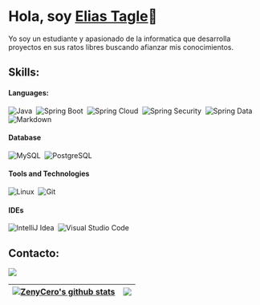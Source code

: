 # Hola, soy [Elias Tagle](https://www.linkedin.com/in/elias-jafet-tagle-zevallos-35347a187/)👋

Yo soy un estudiante y apasionado de la informatica que desarrolla proyectos en sus ratos libres buscando afianzar mis conocimientos.

## Skills:

#### Languages:

![Java](https://img.shields.io/badge/Java-ED8B00?style=for-the-badge&logo=java&logoColor=white)&nbsp;
![Spring Boot](https://img.shields.io/badge/Spring_Boot-7776AB?style=for-the-badge&logo=spring&logoColor=white)&nbsp;
![Spring Cloud](https://img.shields.io/badge/Spring_Cloud-3756AB?style=for-the-badge&logo=spring&logoColor=white)&nbsp;
![Spring Security](https://img.shields.io/badge/Spring_Security-4776AB?style=for-the-badge&logo=spring&logoColor=white)&nbsp;
![Spring Data](https://img.shields.io/badge/Spring_Data-9776AB?style=for-the-badge&logo=spring&logoColor=white)&nbsp;
![Markdown](https://img.shields.io/badge/markdown-%23000000.svg?style=for-the-badge&logo=markdown&logoColor=white)

#### Database

![MySQL](https://img.shields.io/badge/MySQL-00000F?style=for-the-badge&logo=mysql&logoColor=white)&nbsp;
![PostgreSQL](https://img.shields.io/badge/PostgreSQL-316192?style=for-the-badge&logo=postgresql&logoColor=white)&nbsp;

#### Tools and Technologies

![Linux](https://img.shields.io/badge/Linux-FCC624?style=for-the-badge&logo=linux&logoColor=black)&nbsp;
![Git](https://img.shields.io/badge/GIT-E44C30?style=for-the-badge&logo=git&logoColor=white)&nbsp;
<!-- ![AWS](https://img.shields.io/badge/Amazon_AWS-232F3E?style=flat&logo=amazon-aws&logoColor=white)&nbsp;
![Google Cloud](https://img.shields.io/badge/Google_Cloud-4285F4?style=flat&logo=google-cloud&logoColor=white)&nbsp; -->

#### IDEs

![IntelliJ Idea](https://img.shields.io/badge/IntelliJ_Idea-FE7A16.svg?style=for-the-badge&logo=IntelliJ_idea&logoColor=white)&nbsp;
![Visual Studio Code](https://img.shields.io/badge/Visual%20Studio%20Code-0078d7.svg?style=for-the-badge&logo=visual-studio-code&logoColor=white)&nbsp;


## Contacto:

<p align = "center">

[<img src="https://img.shields.io/badge/linkedin-%2312100E.svg?&style=for-the-badge&logo=linkedin&logoColor=white&color=black" />](https://www.linkedin.com/in/elias-jafet-tagle-zevallos-35347a187/)
</p>

| <a href="https://github.com/ZenyCero/github-readme-stats"><img align="center" src="https://github-readme-stats.vercel.app/api?username=ZenyCero&show_icons=true&include_all_commits=true&theme=buefy&hide_border=true" alt="ZenyCero's github stats" /></a> | <a href="https://github.com/ZenyCero/github-readme-stats"><img align="center" src="https://github-readme-stats.vercel.app/api/top-langs/?username=ZenyCero&layout=compact&theme=buefy&hide_border=true" /></a> |
| ------------- | ------------- |

<!-- 
----
[<img src="https://github-profile-trophy.vercel.app/?username=durgeshsamariya&row=2&column=3" />](https://github.com/ryo-ma/github-profile-trophy)
[<img src="https://github-readme-stats.vercel.app/api?username=durgeshsamariya&theme=algolia&count_private=true&include_all_commits=true&show_icons=true" />](https://github.com/anuraghazra/github-readme-stats)
[![GitHub Streak](https://github-readme-streak-stats.herokuapp.com/?user=durgeshsamariya&theme=dark)](https://github.com/DenverCoder1/github-readme-streak-stats)
[![Durgesh's Top Langs](https://github-readme-stats.vercel.app/api/top-langs/?username=themlphdstudent&theme=algolia&hide=Jupyter&layout=compact&show_icons=true)](https://github.com/anuraghazra/github-readme-stats)
 -->

<!--
**themlphdstudent/themlphdstudent** is a ✨ _special_ ✨ repository because its `README.md` (this file) appears on your GitHub profile.

Here are some ideas to get you started:

- 🔭 I’m currently working on ...
- 🌱 I’m currently learning ...
- 👯 I’m looking to collaborate on ...
- 🤔 I’m looking for help with ...
- 💬 Ask me about ...
- 📫 How to reach me: ...
- 😄 Pronouns: ...
- ⚡ Fun fact: ...
-->
